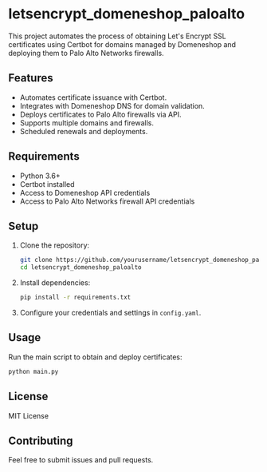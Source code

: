 # letsencrypt_domeneshop_paloalto

This project automates the process of obtaining Let's Encrypt SSL certificates using Certbot for domains managed by Domeneshop and deploying them to Palo Alto Networks firewalls.

## Features

- Automates certificate issuance with Certbot.
- Integrates with Domeneshop DNS for domain validation.
- Deploys certificates to Palo Alto firewalls via API.
- Supports multiple domains and firewalls.
- Scheduled renewals and deployments.

## Requirements

- Python 3.6+
- Certbot installed
- Access to Domeneshop API credentials
- Access to Palo Alto Networks firewall API credentials

## Setup

1. Clone the repository:

   ```bash
   git clone https://github.com/yourusername/letsencrypt_domeneshop_paloalto.git
   cd letsencrypt_domeneshop_paloalto
   ```

2. Install dependencies:

   ```bash
   pip install -r requirements.txt
   ```

3. Configure your credentials and settings in `config.yaml`.

## Usage

Run the main script to obtain and deploy certificates:

```bash
python main.py
```

## License

MIT License

## Contributing

Feel free to submit issues and pull requests.
